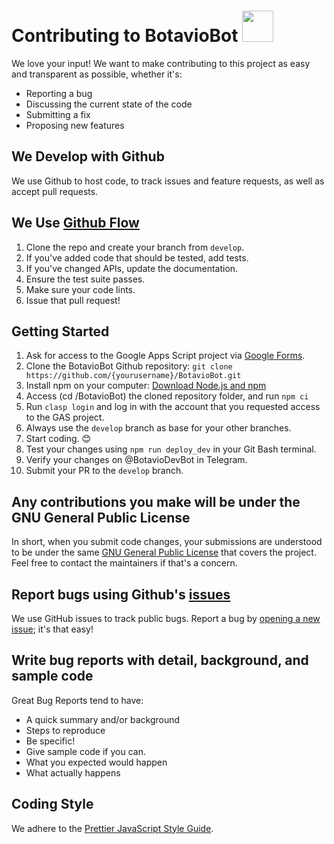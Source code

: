 # Contributing to BotavioBot <img src="https://i.ibb.co/pXhChFY/151ac49a-3151-432c-9e3b-5f6e02108afc.png" width="50">

We love your input! We want to make contributing to this project as easy and transparent as possible, whether it's:

- Reporting a bug
- Discussing the current state of the code
- Submitting a fix
- Proposing new features

## We Develop with Github

We use Github to host code, to track issues and feature requests, as well as accept pull requests.

## We Use [Github Flow](https://guides.github.com/introduction/flow/index.html)

1. Clone the repo and create your branch from `develop`.
2. If you've added code that should be tested, add tests.
3. If you've changed APIs, update the documentation.
4. Ensure the test suite passes.
5. Make sure your code lints.
6. Issue that pull request!

## Getting Started

1. Ask for access to the Google Apps Script project via [Google Forms](#).
2. Clone the BotavioBot Github repository: `git clone https://github.com/{yourusername}/BotavioBot.git`
3. Install npm on your computer: [Download Node.js and npm](https://nodejs.org/en/download/)
4. Access (cd /BotavioBot) the cloned repository folder, and run `npm ci`
5. Run `clasp login` and log in with the account that you requested access to the GAS project.
6. Always use the `develop` branch as base for your other branches.
7. Start coding. 😊
8. Test your changes using `npm run deploy_dev` in your Git Bash terminal.
9. Verify your changes on @BotavioDevBot in Telegram.
10. Submit your PR to the `develop` branch.

## Any contributions you make will be under the GNU General Public License

In short, when you submit code changes, your submissions are understood to be under the same [GNU General Public License](https://www.gnu.org/licenses/gpl-3.0.en.html) that covers the project. Feel free to contact the maintainers if that's a concern.

## Report bugs using Github's [issues](https://github.com/rapha-pereira/BotavioBot/issues)

We use GitHub issues to track public bugs. Report a bug by [opening a new issue](https://github.com/yourusername/BotavioBot/issues/new); it's that easy!

## Write bug reports with detail, background, and sample code

Great Bug Reports tend to have:

- A quick summary and/or background
- Steps to reproduce
- Be specific!
- Give sample code if you can.
- What you expected would happen
- What actually happens

## Coding Style

We adhere to the [Prettier JavaScript Style Guide](https://prettier.io/docs/en/).